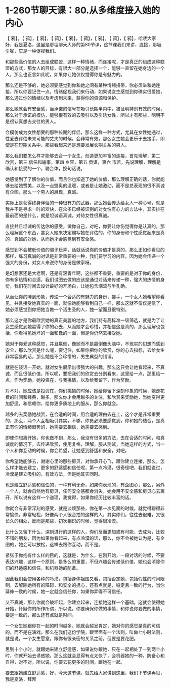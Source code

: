 # 1-260节聊天课：80.从多维度接入她的内心

【 鸦】，【 鸦】，【 鸦】，【 鸦】，【 鸦】，【 鸦】，【 鸦】，【 鸦】，【 鸦】，哈喽大家好，我是夏洛，这里是廖埋聊天大师的第80节课，这节课我们来讲，连接，那吸引呢，它是一种促视我们。

和那些高价值的人去组成联盟，这样一种情绪，而连接呢，才是真正的组成这种联盟的方式，那女人的目标，有很大一部分是选择一个，能够一直留在她身边的一个人，那么也正言如此呢，如果你让她仅仅觉得你是有魅力的。

那么还是不够的，她必须要感觉到你和她之间有某种情绪扭带，你必须举和她连接，所以你要记住一点，情绪促视我们来行动，如果说女生感觉到你确实很爱她，那么通过你的情绪以及考虑到未来，获得你的资源和保护。

那么她就会有安全感，当承诺的信号在吸引长期半内中，被证明特别有效的时候，那么对于承诺的模仿，能够很有效的去吸引以及引诱女性，所以才有那些，明明不是很认真想去交往的男人。

会模仿成为女性想要的那种长期的伴侣，那么这样一种方式，尤其在女性她通过，性爱去评估未来可能的丈夫的时候，会非常有效，那么女生她会更乐于去接手，即使是在短期关系中，那些看起来还是想要发展长期关系的男人。

那么我们要怎么样才能够去合一个女生，创造更加丰富的连接，首先理解，第二 欣赏，第三 信任和输事，第四 乡容，第五 贡谋，第六 市若，先说理解，理解是确认和接受的一个，聪合体，换句话说。

她感觉到了了解你的价值，而且你也知道了她的价值，那么理解正确的话，你就能够去给她赞美，以及一点盟奥的温暖，或者是让她激动，而不是总表现的很不真诚有企图，那么一个男人的展现，真诚。

实际上是获得终身伴侣的一种很有力的武器，那么她会传达给女人一种心号，就是我并不是寻求一时的欢快，在众多已经被识别的对女性有心力的方法中，其实排在最前面的是什么，就是坦诚语真诚，对待女性很真诚。

直接并且坦诚的传达你的感受，做你自己，对吧，你要让你伤觉得你是认真的，那么理解这个东西，甚女人她来决定编写她在评估的，你的身份和个性感觉起来是真的，真诚的对她，从而她才会感觉到有安全感。

感觉到不会被低价值的骗子玩弄，话就话说你的价值才是真的，那么正如你看见的那样，练习真诚的对话是非常重要的一种，我们要学习的内容，因为她会传递一个强大的身份，对女人来说你的身份是做家呀。

是幻想家还是大老啊，还是有滚青年啊，这些都不重要，重要的是对于你的身份，你有多热情和合适，我们试图去做的应该是通过对话来传递一种，强大的热情的身份，我们花时间去设计最好的开场白，让她包含潮流与半孔确。

从而让你的睡到形象，传递一个合适的有魅力的身份，接手，一个女人她希望你看见，并且接受她真实的一面，就像她能够看到自己一样，那么这就不仅仅是信了，她必须感觉到你把她当做一个活生圣的人，独一望而且很特别。

那么这才是你最欣赏她的真正美麗的地方，我们持有高标准一级筛选，就是为了让女生感觉到她赢得了你的心去，从而她才会珍惜，并相信这是真的，那么理解也包括，你看得见她坏的一面和蠢的一面，但是你仍然去接受她。

她对于你爱这种感觉，并且赢倒，像她而不是赢倒像头脑中，不现实的幻想而感到安全，那么欣赏是什么呢，要记住，如果你把你的欣赏，你的心去指标，去给女生非常容易的话，那么她是不会珍惜的，男生典型的错误。

就是在谈话一开始，就对女生展示出很强大的兴趣，那么这只会让她看起来，不真诚，而且很低价值，所以呢，要把我们的欣赏去分割看来，这里给一点，那里给一点，作为奖励，她投资在，与我挑情，以及给我留下，作为奖励。

对不对，她应该是投资在，你们挑情的时候，她给你留下深刻印象的时候，她走花费的时间和经典，越多，那么你才会用越多的关注，和欣赏来奖励她，当她变得更加舒适，和信赖你，给你更多质地上的服从，那么你就会。

越多的去奖励她战赏，在合适的时间，用合适的理由去在上，这个才是非常重要的，那么，两个人互相吸引其实，不够，你员必须要感觉到，你和她的结合，是真正有你的情绪趋势的，她需要去相信，她需要去感到。

即使你想离开她，你也做不到，那么，我没有很多的方法，去在合适的时间，和真诚度的情况下，去传递欣赏，使用复格，理解，服从测试，当她这样的方式，当一个人和你互动的时候，你会希望，让她感到舒适和安全，对吧。

你希望她能够去，谢谢心里的那些房贝，对你承开心飞，跟你建立连接，那么，怎么样才能去建立，更多的舒适感和信任呢，第一点冷漠，很奇怪吧，我们就说过，冷漠是建立吸引的，有效方法，但是她其实同时。

也是建立舒适感和信任的，一种有利无奇，如果你表现的，有企图心，那么，另外一个人，就会自然地有房贝，任何安全感都会消失，她会用不安全感和房贝心去离开，所以说有这样一个道理，我觉得，如果你经历比较丰富的话。

你就会有非常深刻的感受，就是淡烦那些，你在第一次见面的时候，就觉得聊得非常愉快，非常轻松，好像两个人很合拍的这样的人，其实你们，往往去很难，又很长久的相处，反而是那些，初次相识的时候，觉得很冷漠。

比什么又留下什么，深刻进行的这样的人，你们反而更加或有可能，去成为，比较不错的朋友，因为如果你看起来，有点冷漠的话，那么，你不会被她认为是，有企图的，她会可以放松，这样去跟你互动，而不是。

紧张于你抱有什么样的目的，这就是，为什么，在刚开始，一段对话的时候，不要表达兴趣，这样一个原则，是多么的重要，不但兴趣会传递低价值，她也会消除你们的舒适感和信任，和机器她的防备。

因此我们会使用各种的冷漠，包括身体祖国又看，包括否定她，包括假性的时间限制，去解除她所有的障碍，和安全的担心，还有点就是，稳定且一致的行为，当你延伸一致的时候，她一定就会信任你，如果你弄得不可信任。

又不真诚，那么你就会破坏起，你建立起来，连接她这样一个基础，这就会使得她开始，怀疑你的所作所谓，所以说，你要确保你做的事情，和你说你要做的事情，要是一致的，那么还有点就是时间。

一个女生她跟你在一起的时间越多，她就会越发肯定，她对你的感觉是真的可信的，而不是在演戏，那么在我们这份学院，跟里面有一个法则，叫做七小时法则，就是说，一个女生愿意，跟你有很亲密的关系之前，但要是要花肥。

思到十个小时，就跟她来建立舒适感，如果说你跟她，只在一起相处了一到两个小时，你就开始去诱惑她，那么这就会显得有点太快了，会机器她的一种，防备心和自得，对不对，所以说，你要去花更多的时间，跟她在一起。

要去跟她建立舒适感，好，今天这节课，就先给大家讲到这里，我们下节课再见，我是夏洛，拜拜